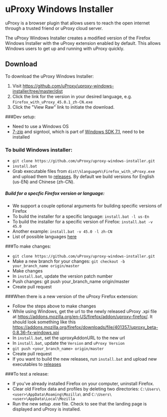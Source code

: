 # uProxy Windows Installer

uProxy is a browser plugin that allows users to reach the open internet through a trusted friend or uProxy cloud server.

The uProxy Windows Installer creates a modified version of the Firefox Windows Installer with the uProxy extension enabled by default. This allows Windows users to get up and running with uProxy quickly.

## Download

To download the uProxy Windows Installer:

1. Visit https://github.com/uProxy/uproxy-windows-installer/tree/master/dist
1. Click the link for the version in your desired language,
   e.g. `Firefox_with_uProxy_45.0.1_zh-CN.exe`
1. Click the "View Raw" link to initiate the download.

###Dev setup:
- Need to use a Windows OS
- [7-zip](http://www.7-zip.org/) and signtool, which is part of [Windows SDK 7.1](https://www.microsoft.com/en-us/download/details.aspx?id=8279), need to be installed

### To build Windows installer:
- `git clone https://github.com/uProxy/uproxy-windows-installer.git`
- `install.bat`
- Grab executable files from `dist\%language%\Firefox_with_uProxy.exe` and upload them to [releases](https://github.com/uProxy/uproxy-windows-installer/releases). By default we build versions for English (us-EN) and Chinese (zh-CN).

##### Build for a specfic Firefox version or language:
- We support a couple optional arguments for building specific versions of Firefox
- To build the installer for a specific language: `install.bat -l us-En`
- To build the installer for a specific version of Firefox: `install.bat -v 45.0`
- Another example: `install.bat -v 45.0 -l zh-CN`
- List of possible languages [here](https://ftp.mozilla.org/pub/firefox/releases/45.0.2/win64/)

###To make changes:
- `git clone https://github.com/uProxy/uproxy-windows-installer.git`
- Make a new branch for your changes: `git checkout -b your_branch_name origin/master`
- Make changes
- In `install.bat`, update the version patch number
- Push changes: git push your_branch_name origin/master
- Create pull request

###When there is a new version of the uProxy Firefox extension:
- Follow the steps above to make changes
- While using Windows, get the url to the newly released uProxy .xpi file at https://addons.mozilla.org/en-US/firefox/addon/uproxy-firefox/. It should look something like this https://addons.mozilla.org/firefox/downloads/file/401357/uproxy_beta-0.8.36-fx-windows.xpi
- In `install.bat`, set the uproxyAddonURL to the new url
- In `install.bat`, update the `Version` and `uProxy Version`
- `git push <your_branch_name> origin/master`
- Create pull request
- If you want to build the new releases, run `install.bat` and upload new executables to [releases](https://github.com/uProxy/uproxy-windows-installer/releases)

###To test a release:
- If you've already installed Firefox on your computer, uninstall Firefox.
- Clear old Firefox data and profiles by deleting two directories: `C:\Users\<user>\AppData\Roaming\Mozilla\` and `C:\Users\<user>\AppData\Local\Mozilla`
- Run the new setup .exe file. Check to see that the landing page is displayed and uProxy is installed.
